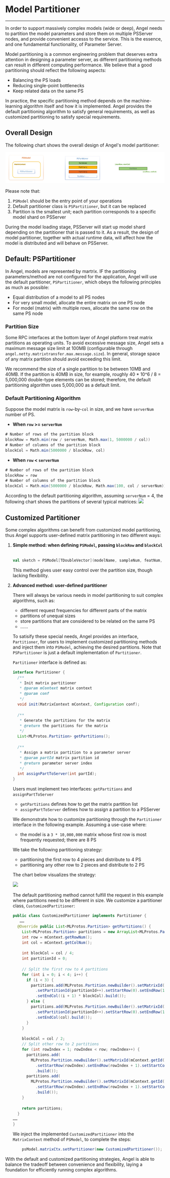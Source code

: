 # Model Partitioner

---

In order to support massively complex models (wide or deep), Angel needs to partition the model parameters and store them on multiple PSServer nodes, and provide convenient accesss to the service. This is the essence, and one fundamental functionality, of Parameter Server.

Model partitioning is a common engineering problem that deserves extra attention in designing a parameter server, as different partitioning methods can result in different computing performance. We believe that a good partitioning should reflect the following aspects:

 * Balancing the PS loads
 * Reducing single-point bottlenecks
 * Keep related data on the same PS

In practice, the specific partitioning method depends on the machine-learning algorithm itself and how it is implemented. Angel provides the default partitioning algorithm to satisfy general requirements, as well as customized partitioning to satisfy special requirements.  

## Overall Design

The following chart shows the overall design of Angel's model partitioner:


![](../img/model_partitioner_1.png)

Please note that:

1. `PSModel` should be the entry point of your operations
2. Default partitioner class is `PSPartitioner`, but it can be replaced
3. Partition is the smallest unit; each partition corresponds to a specific model shard on PSServer

During the model loading stage, PSServer will start up model shard depending on the partitioner that is passed to it. As a result, the design of model partitioner, together with actual runtime data, will affect how the model is distributed and will behave on PSServer. 

## Default: PSPartitioner

In Angel, models are represented by martrix. IF the partitioning parameters/method are not configured for the application, Angel will use the default partitioner, `PSPartitioner`, which obeys the following principles as much as possible: 

 - Equal distribution of a model to all PS nodes
 - For very small model, allocate the entire matrix on one PS node
 - For model (matrix) with multiple rows, allocate the same row on the same PS node


### Partition Size

Some RPC interfaces at the bottom layer of Angel platform treat matrix partitions as operating units. To avoid excessive message size, Angel sets a maximum message size limit at 100MB (configurable through `angel.netty.matrixtransfer.max.message.size`). In general, storage space of any matrix partition should avoid exceeding this limit. 

We recommend the size of a single partition to be between 10MB and 40MB. If the partition is 40MB in size, for example, roughly 40 * 10^6 / 8 = 5,000,000 double-type elements can be stored; therefore, the default partitioning algorithm uses 5,000,000 as a default limit.  


### Default Partitioning Algorithm 

Suppose the model matrix is `row`-by-`col` in size, and we have `serverNum` number of PS.  

 - **When `row` >= `serverNum`**

```Scala
# Number of rows of the partition block
blockRow = Math.min(row / serverNum, Math.max(1, 5000000 / col))
# Number of columns of the partition block
blockCol = Math.min(5000000 / blockRow, col)
```

 - **When `row` < `serverNum`**

```Scala
# Number of rows of the partition block
blockRow = row
# Number of columns of the partition block
blockCol = Math.min(5000000 / blockRow, Math.max(100, col / serverNum))`
```

According to the default partitioning algorithm, assuming `serverNum` = 4, the following chart shows the partitions of several typical matrices:
	![][1]
	
## Customized Partitioner 

Some complex algorithms can benefit from customized model partitioning, thus Angel supports user-defined matrix partitioning in two different ways:

1. **Simple method: when defining `PSModel`, passing `blockRow` and `blockCol`**

	```Scala

	val sketch = PSModel[TDoubleVector](modelName, sampleNum, featNum, blockRow, blockCol)

	```

   This method gives user easy control over the partition size, though lacking flexibility. 

2. **Advanced method: user-defined partitioner**


   There will always be various needs in model partitioning to suit complex algorithms, such as: 

	* different request frequencies for different parts of the matrix
	* partitions of unequal sizes
	* store partitions that are considered to be related on the same PS
	* ……

	To satisify these special needs, Angel provides an interface, `Partitioner`, for users to implement customized partitioning methods and inject them into `PSModel`, achieving the desired partitions. Note that `PSPartitioner` is just a default implementation of `Partitioner`. 

	`Partitioner` interface is defined as:

	``` java
	interface Partitioner {
	  /**
	   * Init matrix partitioner
	   * @param mContext matrix context
	   * @param conf
	   */
	  void init(MatrixContext mContext, Configuration conf);

	  /**
	   * Generate the partitions for the matrix
	   * @return the partitions for the matrix
	   */
	  List<MLProtos.Partition> getPartitions();

	  /**
	   * Assign a matrix partition to a parameter server
	   * @param partId matrix partition id
	   * @return parameter server index
	   */
	  int assignPartToServer(int partId);
	}

	```

	Users must implement two interfaces: `getPartitions` and `assignPartToServer`

	* `getPartitions` defines how to get the matrix partition list
	* `assignPartToServer` defines how to assign a partition to a PSServer


	We demonstrate how to customize partitioning through the `Partitioner` interface in the following example. Assuming a use-case where:

	* the model is a `3 * 10,000,000` matrix whose first row is most frequently requested; there are 8 PS

	We take the following partitioning strategy:
	
	* partitioning the first row to 4 pieces and distribute to 4 PS
	* partitioning any other row to 2 pieces and distribute to 2 PS

	The chart below visualizes the strategy:

	![][2]

	The default partitioning method cannot fulfill the request in this example where partitions need to be different in size. We customize a partitioner class, `CustomizedPartitioner`:

	```java
	public class CustomizedPartitioner implements Partitioner {
	   ……
	  @Override public List<MLProtos.Partition> getPartitions() {
	    List<MLProtos.Partition> partitions = new ArrayList<MLProtos.Partition>(6);
	    int row = mContext.getRowNum();
	    int col = mContext.getColNum();

	    int blockCol = col / 4;
	    int partitionId = 0;

	    // Split the first row to 4 partitions
	    for (int i = 0; i < 4; i++) {
	      if (i < 3) {
	        partitions.add(MLProtos.Partition.newBuilder().setMatrixId(mContext.getId())
	          .setPartitionId(partitionId++).setStartRow(0).setEndRow(1).setStartCol(i * blockCol)
	          .setEndCol((i + 1) * blockCol).build());
	      } else {
	        partitions.add(MLProtos.Partition.newBuilder().setMatrixId(mContext.getId())
	          .setPartitionId(partitionId++).setStartRow(0).setEndRow(1).setStartCol(i * blockCol)
	          .setEndCol(col).build());
	      }
	    }

	    blockCol = col / 2;
	    // Split other row to 2 partitions
	    for (int rowIndex = 1; rowIndex < row; rowIndex++) {
	      partitions.add(
	        MLProtos.Partition.newBuilder().setMatrixId(mContext.getId()).setPartitionId(partitionId++)
	          .setStartRow(rowIndex).setEndRow(rowIndex + 1).setStartCol(0).setEndCol(blockCol)
	          .build());
	      partitions.add(
	        MLProtos.Partition.newBuilder().setMatrixId(mContext.getId()).setPartitionId(partitionId++)
	          .setStartRow(rowIndex).setEndRow(rowIndex + 1).setStartCol(blockCol).setEndCol(col)
	          .build());
	    }

	    return partitions;
	  }
	……
	}
	```
	
	We inject the implemented `CustomizedPartitioner` into the `MatrixContext` method of `PSModel`, to complete the steps: 

	```java
		psModel.matrixCtx.setPartitioner(new CustomizedPartitioner());
	```

With the default and customized partitioning strategies, Angel is able to balance the tradeoff between convenience and flexibility, laying a foundation for efficiently running complex algorithms. 


[1]: ../img/matrix_partition.png
[2]: ../img/partitioner_example.png
